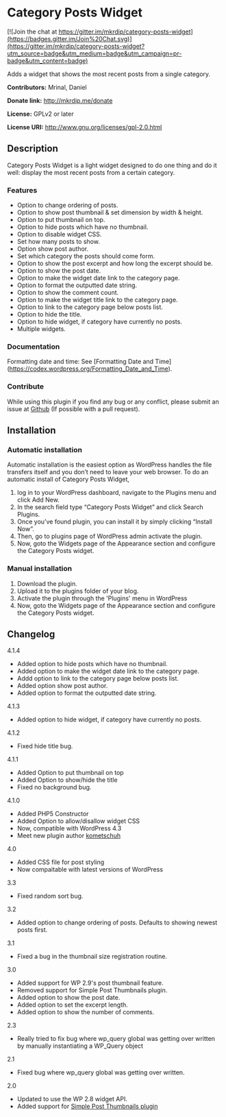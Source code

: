 Category Posts Widget
=====================

[![Join the chat at https://gitter.im/mkrdip/category-posts-widget](https://badges.gitter.im/Join%20Chat.svg)](https://gitter.im/mkrdip/category-posts-widget?utm_source=badge&utm_medium=badge&utm_campaign=pr-badge&utm_content=badge)

Adds a widget that shows the most recent posts from a single category.

**Contributors:** Mrinal, Daniel
  
**Donate link:** http://mkrdip.me/donate
  
**License:** GPLv2 or later 
  
**License URI:** http://www.gnu.org/licenses/gpl-2.0.html


## Description ##

Category Posts Widget is a light widget designed to do one thing and do it well: display the most recent posts from a certain category.

### Features ###

* Option to change ordering of posts.
* Option to show post thumbnail & set dimension by width & height.
* Option to put thumbnail on top.
* Option to hide posts which have no thumbnail.
* Option to disable widget CSS.
* Set how many posts to show.
* Option show post author.
* Set which category the posts should come form.
* Option to show the post excerpt and how long the excerpt should be.
* Option to show the post date.
* Option to make the widget date link to the category page.
* Option to format the outputted date string.
* Option to show the comment count.
* Option to make the widget title link to the category page.
* Option to link to the category page below posts list.
* Option to hide the title.
* Option to hide widget, if category have currently no posts.
* Multiple widgets.

### Documentation ###

Formatting date and time: See [Formatting Date and Time] (https://codex.wordpress.org/Formatting_Date_and_Time).

### Contribute ###
While using this plugin if you find any bug or any conflict, please submit an issue at 
[Github](https://github.com/mkrdip/category-posts-widget) (If possible with a pull request). 

## Installation ##

### Automatic installation ###

Automatic installation is the easiest option as WordPress handles the file transfers itself and you don’t need to leave your web browser. To do an automatic install of Category Posts Widget, 

1. log in to your WordPress dashboard, navigate to the Plugins menu and click Add New. 
2. In the search field type “Category Posts Widget” and click Search Plugins. 
3. Once you’ve found plugin, you can install it by simply clicking “Install Now”. 
4. Then, go to plugins page of WordPress admin activate the plugin. 
5. Now, goto the Widgets page of the Appearance section and configure the Category Posts widget.

### Manual installation ###

1. Download the plugin.
2. Upload it to the plugins folder of your blog.
3. Activate the plugin through the 'Plugins' menu in WordPress
4. Now, goto the Widgets page of the Appearance section and configure the Category Posts widget.


## Changelog ##

4.1.4

* Added option to hide posts which have no thumbnail.
* Added option to make the widget date link to the category page.
* Addd option to link to the category page below posts list.
* Added option show post author.
* Added option to format the outputted date string.

4.1.3

* Added option to hide widget, if category have currently no posts.

4.1.2

* Fixed hide title bug.

4.1.1

* Added Option to put thumbnail on top
* Added Option to show/hide the title
* Fixed no background bug.

4.1.0

* Added PHP5 Constructor 
* Added Option to allow/disallow widget CSS
* Now, compatible with WordPress 4.3
* Meet new plugin author [kometschuh](https://profiles.wordpress.org/kometschuh)

4.0 

* Added CSS file for post styling 
* Now compaitable with latest versions of WordPress

3.3

* Fixed random sort bug.

3.2

* Added option to change ordering of posts. Defaults to showing newest posts first.

3.1

* Fixed a bug in the thumbnail size registration routine.

3.0

* Added support for WP 2.9's post thumbnail feature.
* Removed support for Simple Post Thumbnails plugin.
* Added option to show the post date.
* Added option to set the excerpt length.
* Added option to show the number of comments.

2.3

* Really tried to fix bug where wp_query global was getting over written by manually instantiating a WP_Query object

2.1

* Fixed bug where wp_query global was getting over written.

2.0

* Updated to use the WP 2.8 widget API.
* Added support for [Simple Post Thumbnails plugin](http://wordpress.org/extend/plugins/simple-post-thumbnails/)
